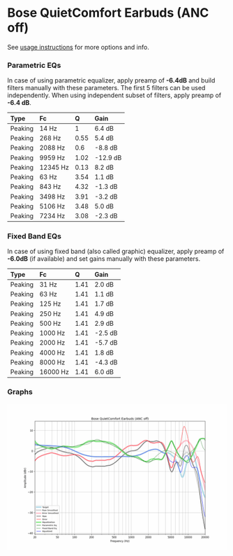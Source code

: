 # Bose QuietComfort Earbuds (ANC off)
See [usage instructions](https://github.com/jaakkopasanen/AutoEq#usage) for more options and info.

### Parametric EQs
In case of using parametric equalizer, apply preamp of **-6.4dB** and build filters manually
with these parameters. The first 5 filters can be used independently.
When using independent subset of filters, apply preamp of **-6.4 dB**.

| Type    | Fc       |    Q | Gain     |
|:--------|:---------|:-----|:---------|
| Peaking | 14 Hz    | 1    | 6.4 dB   |
| Peaking | 268 Hz   | 0.55 | 5.4 dB   |
| Peaking | 2088 Hz  | 0.6  | -8.8 dB  |
| Peaking | 9959 Hz  | 1.02 | -12.9 dB |
| Peaking | 12345 Hz | 0.13 | 8.2 dB   |
| Peaking | 63 Hz    | 3.54 | 1.1 dB   |
| Peaking | 843 Hz   | 4.32 | -1.3 dB  |
| Peaking | 3498 Hz  | 3.91 | -3.2 dB  |
| Peaking | 5106 Hz  | 3.48 | 5.0 dB   |
| Peaking | 7234 Hz  | 3.08 | -2.3 dB  |

### Fixed Band EQs
In case of using fixed band (also called graphic) equalizer, apply preamp of **-6.0dB**
(if available) and set gains manually with these parameters.

| Type    | Fc       |    Q | Gain    |
|:--------|:---------|:-----|:--------|
| Peaking | 31 Hz    | 1.41 | 2.0 dB  |
| Peaking | 63 Hz    | 1.41 | 1.1 dB  |
| Peaking | 125 Hz   | 1.41 | 1.7 dB  |
| Peaking | 250 Hz   | 1.41 | 4.9 dB  |
| Peaking | 500 Hz   | 1.41 | 2.9 dB  |
| Peaking | 1000 Hz  | 1.41 | -2.5 dB |
| Peaking | 2000 Hz  | 1.41 | -5.7 dB |
| Peaking | 4000 Hz  | 1.41 | 1.8 dB  |
| Peaking | 8000 Hz  | 1.41 | -4.3 dB |
| Peaking | 16000 Hz | 1.41 | 6.0 dB  |

### Graphs
![](./Bose%20QuietComfort%20Earbuds%20(ANC%20off).png)